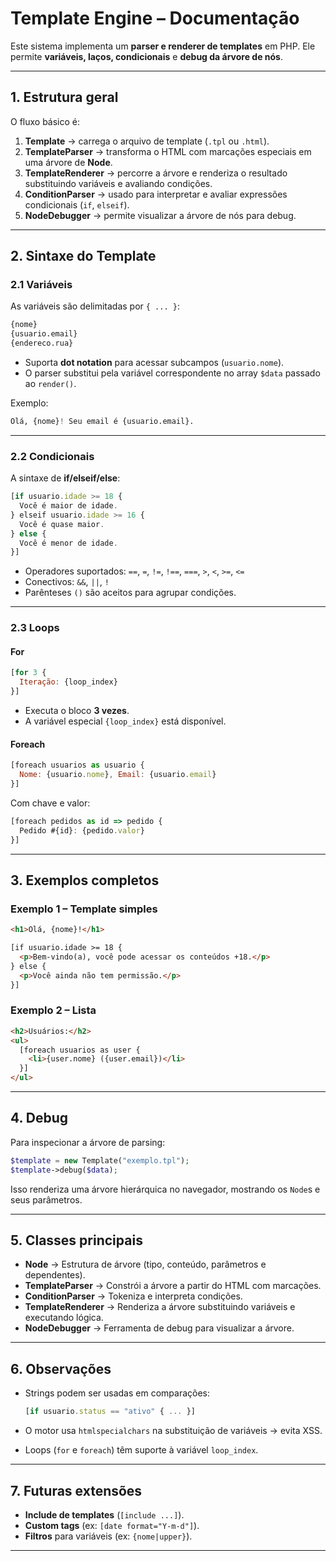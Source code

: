 # Template Engine – Documentação

Este sistema implementa um **parser e renderer de templates** em PHP.
Ele permite **variáveis, laços, condicionais** e **debug da árvore de nós**.

---

## 1. Estrutura geral

O fluxo básico é:

1. **Template** → carrega o arquivo de template (`.tpl` ou `.html`).
2. **TemplateParser** → transforma o HTML com marcações especiais em uma árvore de **Node**.
3. **TemplateRenderer** → percorre a árvore e renderiza o resultado substituindo variáveis e avaliando condições.
4. **ConditionParser** → usado para interpretar e avaliar expressões condicionais (`if`, `elseif`).
5. **NodeDebugger** → permite visualizar a árvore de nós para debug.

---

## 2. Sintaxe do Template

### 2.1 Variáveis

As variáveis são delimitadas por `{ ... }`:

```python
{nome}
{usuario.email}
{endereco.rua}
```

* Suporta **dot notation** para acessar subcampos (`usuario.nome`).
* O parser substitui pela variável correspondente no array `$data` passado ao `render()`.

Exemplo:

```python
Olá, {nome}! Seu email é {usuario.email}.
```

---

### 2.2 Condicionais

A sintaxe de **if/elseif/else**:

```js
[if usuario.idade >= 18 {
  Você é maior de idade.
} elseif usuario.idade >= 16 {
  Você é quase maior.
} else {
  Você é menor de idade.
}]
```

* Operadores suportados: `==`, `=`, `!=`, `!==`, `===`, `>`, `<`, `>=`, `<=`
* Conectivos: `&&`, `||`, `!`
* Parênteses `()` são aceitos para agrupar condições.

---

### 2.3 Loops

#### For

```js
[for 3 {
  Iteração: {loop_index}
}]
```

* Executa o bloco **3 vezes**.
* A variável especial `{loop_index}` está disponível.

#### Foreach

```js
[foreach usuarios as usuario {
  Nome: {usuario.nome}, Email: {usuario.email}
}]
```

Com chave e valor:

```js
[foreach pedidos as id => pedido {
  Pedido #{id}: {pedido.valor}
}]
```

---

## 3. Exemplos completos

### Exemplo 1 – Template simples

```html
<h1>Olá, {nome}!</h1>

[if usuario.idade >= 18 {
  <p>Bem-vindo(a), você pode acessar os conteúdos +18.</p>
} else {
  <p>Você ainda não tem permissão.</p>
}]
```

### Exemplo 2 – Lista

```html
<h2>Usuários:</h2>
<ul>
  [foreach usuarios as user {
    <li>{user.nome} ({user.email})</li>
  }]
</ul>
```

---

## 4. Debug

Para inspecionar a árvore de parsing:

```php
$template = new Template("exemplo.tpl");
$template->debug($data);
```

Isso renderiza uma árvore hierárquica no navegador, mostrando os `Node`s e seus parâmetros.

---

## 5. Classes principais

* **Node** → Estrutura de árvore (tipo, conteúdo, parâmetros e dependentes).
* **TemplateParser** → Constrói a árvore a partir do HTML com marcações.
* **ConditionParser** → Tokeniza e interpreta condições.
* **TemplateRenderer** → Renderiza a árvore substituindo variáveis e executando lógica.
* **NodeDebugger** → Ferramenta de debug para visualizar a árvore.

---

## 6. Observações

* Strings podem ser usadas em comparações:

  ```js
  [if usuario.status == "ativo" { ... }]
  ```
* O motor usa `htmlspecialchars` na substituição de variáveis → evita XSS.
* Loops (`for` e `foreach`) têm suporte à variável `loop_index`.

---

## 7. Futuras extensões

* **Include de templates** (`[include ...]`).
* **Custom tags** (ex: `[date format="Y-m-d"]`).
* **Filtros** para variáveis (ex: `{nome|upper}`).

---
